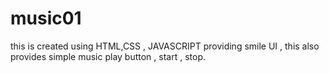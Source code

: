 # music01
this is created using HTML,CSS , JAVASCRIPT providing smile UI , this also provides simple music play button , start , stop.
